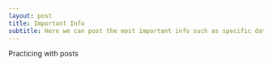 ```yaml
---
layout: post
title: Important Info
subtitle: Here we can post the most important info such as specific dates or anything
---
```


Practicing with posts
